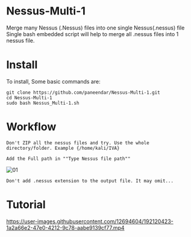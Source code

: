 # Nessus-Multi-1
Merge many Nessus (.Nessus) files  into one single Nessus(.nessus) file
Single bash embedded script will help to merge all .nessus files into 1 nessus file.

# Install 
To install,
Some basic commands are:
```
git clone https://github.com/paneendar/Nessus-Multi-1.git
cd Nessus-Multi-1
sudo bash Nessus_Multi-1.sh 
```

# Workflow 
```
Don't ZIP all the nessus files and try. Use the whole directory/folder. Example {/home/kali/IVA} 
```

```
Add the Full path in ""Type Nessus file path""
```

![01](https://user-images.githubusercontent.com/12694604/192119421-b14d6994-a9f0-4adb-be7a-4441bbfa8a1a.png)

```
Don't add .nessus extension to the output file. It may omit...
```
# Tutorial

https://user-images.githubusercontent.com/12694604/192120423-1a2a66e2-47e0-4212-9c78-aabe9139cf77.mp4





